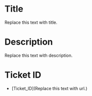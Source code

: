 # Title
Replace this text with title.

# Description
Replace this text with description.

# Ticket ID
- [Ticket_ID](Replace this text with url.) 
